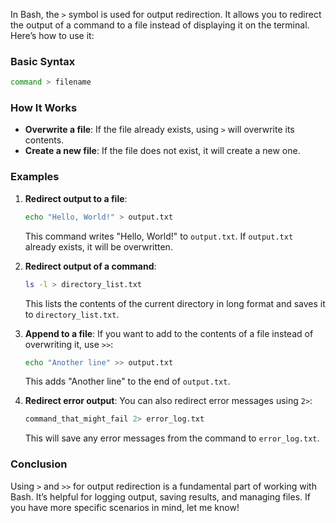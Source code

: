 In Bash, the `>` symbol is used for output redirection. It allows you to redirect the output of a command to a file instead of displaying it on the terminal. Here’s how to use it:

### Basic Syntax
```bash
command > filename
```

### How It Works
- **Overwrite a file**: If the file already exists, using `>` will overwrite its contents.
- **Create a new file**: If the file does not exist, it will create a new one.

### Examples

1. **Redirect output to a file**:
   ```bash
   echo "Hello, World!" > output.txt
   ```
   This command writes "Hello, World!" to `output.txt`. If `output.txt` already exists, it will be overwritten.

2. **Redirect output of a command**:
   ```bash
   ls -l > directory_list.txt
   ```
   This lists the contents of the current directory in long format and saves it to `directory_list.txt`.

3. **Append to a file**: If you want to add to the contents of a file instead of overwriting it, use `>>`:
   ```bash
   echo "Another line" >> output.txt
   ```
   This adds "Another line" to the end of `output.txt`.

4. **Redirect error output**: You can also redirect error messages using `2>`:
   ```bash
   command_that_might_fail 2> error_log.txt
   ```
   This will save any error messages from the command to `error_log.txt`.

### Conclusion
Using `>` and `>>` for output redirection is a fundamental part of working with Bash. It’s helpful for logging output, saving results, and managing files. If you have more specific scenarios in mind, let me know!